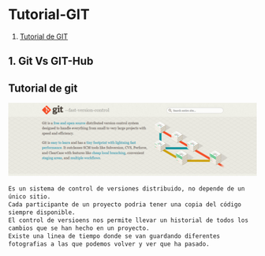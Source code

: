 # Tutorial-GIT

1. [Tutorial de GIT](Tutorial-de-git)
    


## 1. Git Vs GIT-Hub

## Tutorial de git

![wwww.git.org](img\pic_git.png)

````
Es un sistema de control de versiones distribuido, no depende de un único sitio.
Cada participante de un proyecto podria tener una copia del código siempre disponible.
El control de versioens nos permite llevar un historial de todos los cambios que se han hecho en un proyecto.
Existe una linea de tiempo donde se van guardando diferentes fotografias a las que podemos volver y ver que ha pasado.
````